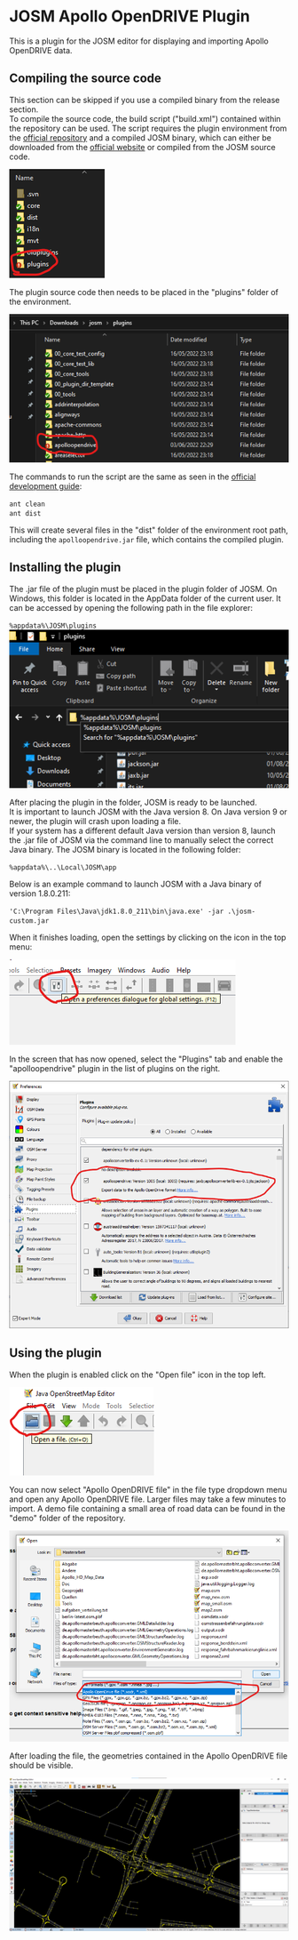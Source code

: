 # JOSM Apollo OpenDRIVE Plugin
This is a plugin for the JOSM editor for displaying and importing Apollo OpenDRIVE data.
## Compiling the source code
This section can be skipped if you use a compiled binary from the release section.  
To compile the source code, the build script ("build.xml") contained within the repository can be used. The script requires the plugin environment from the [official repository](https://josm.openstreetmap.de/osmsvn/applications/editors/josm) and a compiled JOSM binary, which can either be downloaded from the [official website](https://josm.openstreetmap.de/) or compiled from the JOSM source code.  
  
![pluginenv](img/josmpluginenvironment.png)  
  
The plugin source code then needs to be placed in the "plugins" folder of the environment.  
  
![pluginfolder](img/envpluginfolder.png)  
  
The commands to run the script are the same as seen in the [official development guide](https://josm.openstreetmap.de/wiki/DevelopersGuide/DevelopingPlugins):
  
`ant clean`  
`ant dist`
  
This will create several files in the "dist" folder of the environment root path, including the `apolloopendrive.jar` file, which contains the compiled plugin.
## Installing the plugin
The .jar file of the plugin must be placed in the plugin folder of JOSM. On Windows, this folder is located in the AppData folder of the current user. It can be accessed by opening the following path in the file explorer:    
  
`%appdata%\JOSM\plugins`  
![pluginpath](img/josmpluginspath.png)
  
After placing the plugin in the folder, JOSM is ready to be launched.  
It is important to launch JOSM with the Java version 8. On Java version 9 or newer, the plugin will crash upon loading a file.  
If your system has a different default Java version than version 8, launch the .jar file of JOSM via the command line to manually select the correct Java binary. The JOSM binary is located in the following folder:

`%appdata%\..\Local\JOSM\app`

Below is an example command to launch JOSM with a Java binary of version 1.8.0.211:  
  
`'C:\Program Files\Java\jdk1.8.0_211\bin\java.exe' -jar .\josm-custom.jar`  

When it finishes loading, open the settings by clicking on the icon in the top menu:  
  
![josmsettingsicon](img/josmsettingsicon.png)  
  
In the screen that has now opened, select the "Plugins" tab and enable the "apolloopendrive" plugin in the list of plugins on the right.  
  
![josmsettings](img/josmsettings.png)

## Using the plugin
When the plugin is enabled click on the "Open file" icon in the top left.  
  
![openfile](img/openfilesymbol.png)  
  
You can now select "Apollo OpenDRIVE file" in the file type dropdown menu and open any Apollo OpenDRIVE file. Larger files may take a few minutes to import. A demo file containing a small area of road data can be found in the "demo" folder of the repository.  

![openfilemenu](img/openfilemenu.png)

After loading the file, the geometries contained in the Apollo OpenDRIVE file should be visible.

![josm](img/josmfinished.png)  